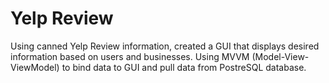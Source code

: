 # Yelp Review

Using canned Yelp Review information, created a GUI that displays desired information based on users and businesses. Using MVVM (Model-View-ViewModel) to bind data to GUI and pull data from PostreSQL database.
